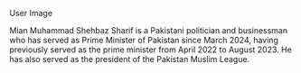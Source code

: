 User Image

Mian Muhammad Shehbaz Sharif is a Pakistani politician and businessman who has served as Prime Minister of Pakistan since March 2024, having previously served as the prime minister from April 2022 to August 2023. He has also served as the president of the Pakistan Muslim League.